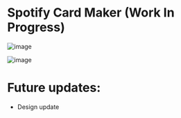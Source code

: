 # Spotify Card Maker (Work In Progress)
![image](https://github.com/user-attachments/assets/ee516abc-540c-434e-9966-51441bc0f500)

![image](https://github.com/user-attachments/assets/716c79e7-ef5d-4896-9495-71eabff1c2df)


# Future updates:
- Design update

